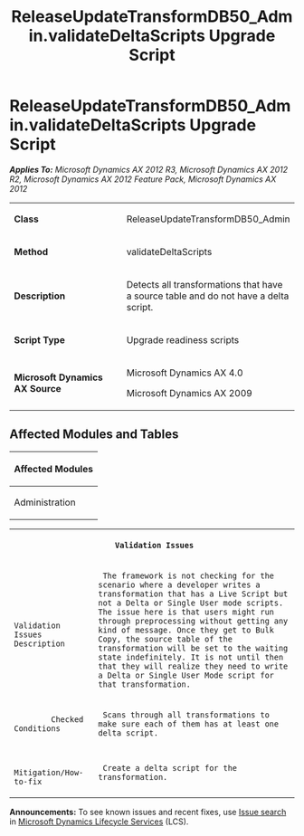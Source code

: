 ﻿---
title: ReleaseUpdateTransformDB50_Admin.validateDeltaScripts Upgrade Script
TOCTitle: ReleaseUpdateTransformDB50_Admin.validateDeltaScripts Upgrade Script
ms:assetid: b4f7e9de-688f-945c-aa84-4eede4115619
ms:mtpsurl: https://msdn.microsoft.com/en-us/library/JJ736978(v=AX.60)
ms:contentKeyID: 49710661
ms.date: 05/18/2015
mtps_version: v=AX.60
---

# ReleaseUpdateTransformDB50\_Admin.validateDeltaScripts Upgrade Script 


_**Applies To:** Microsoft Dynamics AX 2012 R3, Microsoft Dynamics AX 2012 R2, Microsoft Dynamics AX 2012 Feature Pack, Microsoft Dynamics AX 2012_

<table>
<colgroup>
<col style="width: 50%" />
<col style="width: 50%" />
</colgroup>
<tbody>
<tr class="odd">
<td><p><strong>Class</strong></p></td>
<td><p>ReleaseUpdateTransformDB50_Admin</p></td>
</tr>
<tr class="even">
<td><p><strong>Method</strong></p></td>
<td><p>validateDeltaScripts</p></td>
</tr>
<tr class="odd">
<td><p><strong>Description</strong></p></td>
<td><p>Detects all transformations that have a source table and do not have a delta script.</p></td>
</tr>
<tr class="even">
<td><p><strong>Script Type</strong></p></td>
<td><p>Upgrade readiness scripts</p></td>
</tr>
<tr class="odd">
<td><p><strong>Microsoft Dynamics AX Source</strong></p></td>
<td><p>Microsoft Dynamics AX 4.0</p>
<p>Microsoft Dynamics AX 2009</p></td>
</tr>
</tbody>
</table>


## Affected Modules and Tables

<table>
<colgroup>
<col style="width: 100%" />
</colgroup>
<thead>
<tr class="header">
<th><p>Affected Modules</p></th>
</tr>
</thead>
<tbody>
<tr class="odd">
<td><p>Administration</p></td>
</tr>
</tbody>
</table>


<table xmlns="http://www.w3.org/1999/xhtml">
              <tr><th colspan="2">
		
   <p>
   
	 Validation Issues
  </p>
  </th></tr>
              <tr><td>
		
   <p>
   
	 
            Validation Issues Description
          
  </p>
  </td><td>
		
   <p>
   
	 The framework is not checking for the scenario where a developer writes a transformation that has a Live Script but not a Delta or Single User mode scripts. The issue here is that users might run through preprocessing without getting any kind of message. Once they get to Bulk Copy, the source table of the transformation will be set to the waiting state indefinitely. It is not until then that they will realize they need to write a Delta or Single User Mode script for that transformation.
  </p>
  </td></tr>
              <tr><td>
		
   <p>
   
	 
            Checked Conditions
          
  </p>
  </td><td>
		
   <p>
   
	 Scans through all transformations to make sure each of them has at least one delta script.
  </p>
  </td></tr>
              <tr><td>
		
   <p>
   
	 
            Mitigation/How-to-fix
          
  </p>
  </td><td>
		
   <p>
   
	 Create a delta script for the transformation.
  </p>
  </td></tr>
            </table>

  
**Announcements:** To see known issues and recent fixes, use [Issue search](http://go.microsoft.com/fwlink/?linkid=389258) in [Microsoft Dynamics Lifecycle Services](http://go.microsoft.com/fwlink/?linkid=306505) (LCS).


